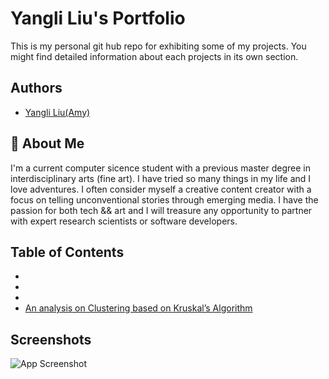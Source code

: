 
# Yangli Liu's Portfolio

This is my personal git hub repo for exhibiting some of my projects. 
You might find detailed information about each projects in its own section.


## Authors

- [Yangli Liu(Amy)](https://github.com/xiajingdongning/liuyangli)


## 🚀 About Me
I'm a current computer sicence student with a previous master degree in interdisciplinary arts (fine art).
I have tried so many things in my life and I love adventures. I often consider myself a creative content creator with a focus on telling unconventional stories through emerging media.
I have the passion for both tech && art and I will treasure any opportunity to partner with expert research scientists or software developers.



## Table of Contents
   
* 
*
*
* [An analysis on Clustering based on Kruskal’s Algorithm](https://github.com/xiajingdongning/liuyangli)

## Screenshots

![App Screenshot](https://via.placeholder.com/468x300?text=App+Screenshot+Here)

